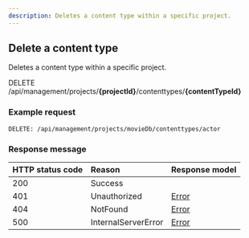 ```yaml
---
description: Deletes a content type within a specific project.
---
```


## Delete a content type

Deletes a content type within a specific project.

<span class="label label--delete">DELETE</span> /api/management/projects/**{projectId}**/contenttypes/**{contentTypeId}**

### Example request

```http
DELETE: /api/management/projects/movieDb/contenttypes/actor
```

### Response message

| HTTP status code | Reason              | Response model                   |
|:-----------------|:--------------------|:---------------------------------|
| 200              | Success             |                                  |
| 401              | Unauthorized        | [Error](/key-concepts/errors.md) |
| 404              | NotFound            | [Error](/key-concepts/errors.md) |
| 500              | InternalServerError | [Error](/key-concepts/errors.md) |

